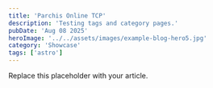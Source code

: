 ```yaml
---
title: 'Parchis Online TCP'
description: 'Testing tags and category pages.'
pubDate: 'Aug 08 2025'
heroImage: '../../assets/images/example-blog-hero5.jpg'
category: 'Showcase'
tags: ['astro']
---
```


Replace this placeholder with your article.


